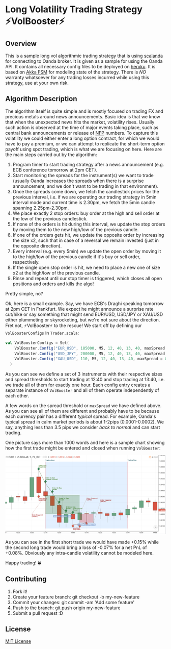 # Long Volatility Trading Strategy :zap:VolBooster:zap:

## Overview

This is a sample long vol algorithmic trading strategy that is using [scalanda](https://github.com/msilb/scalanda) for connecting to Oanda broker. It is given as a sample for using the Oanda API. It contains all necessary config files to be deployed on [heroku](https://www.heroku.com). It is based on [Akka FSM](http://doc.akka.io/docs/akka/current/scala/fsm.html) for modeling state of the strategy. There is *NO* warranty whatsoever for any trading losses incurred while using this strategy, use at your own risk.

## Algorithm Description

The algorithm itself is quite simple and is mostly focused on trading FX and precious metals around news announcements. Basic idea is that we know that when the unexpected news hits the market, volatility rises. Usually such action is observed at the time of major events taking place, such as central bank announcements or release of [NFP](https://en.wikipedia.org/wiki/Nonfarm_payrolls) numbers. To capture this volatility we could either enter a long option contract, for which we would have to pay a premium, or we can attempt to replicate the short-term option payoff using spot trading, which is what we are focusing on here. Here are the main steps carried out by the algorithm:

1. Program timer to start trading strategy after a news announcement (e.g. ECB conference tomorrow at 2pm CET).
2. Start monitoring the spreads for the instrument(s) we want to trade (usually Oanda increases the spreads when there is a surprise announcement, and we don't want to be trading in that environment).
3. Once the spreads come down, we fetch the candlestick prices for the previous interval, i.e. if we are operating our trading strategy in 5min interval mode and current time is 2.30pm, we fetch the 5min candle spanning 2.25pm-2.30pm.
4. We place exactly 2 stop orders: buy order at the high and sell order at the low of the previous candlestick.
5. If none of the orders is hit during this interval, we update the stop orders by moving them to the new high/low of the previous candle.
6. If one of the orders gets hit, we update the opposite order by increasing the size x2, such that in case of a reversal we remain invested (just in the opposite direction).
7. Every interval (e.g. every 5min) we update the open order by moving it to the high/low of the previous candle if it's buy or sell order, respectively.
8. If the single open stop order is hit, we need to place a new one of size x2 at the high/low of the previous candle.
9. Rinse and repeat until our stop timer is triggered, which closes all open positions and orders and kills the algo!

Pretty simple, no?

Ok, here is a small example. Say, we have ECB's Draghi speaking tomorrow at 2pm CET in Frankfurt. We expect he might announce a surprise rate cut/hike or say something that might send EUR/USD, USD/JPY or XAU/USD either plummeting or skyrocketing, but we're not sure about the direction. Fret not, :zap:VolBooster:zap: to the rescue! We start off by defining our `VolBoosterConfigs` in `Trader.scala`:
```scala
val VolBoosterConfigs = Set(
    VolBooster.Config("EUR_USD", 185000, M5, 12, 40, 13, 40, maxSpread = 0.00035),
    VolBooster.Config("USD_JPY", 200000, M5, 12, 40, 13, 40, maxSpread = 0.035),
    VolBooster.Config("XAU_USD", 110, M5, 12, 40, 13, 40, maxSpread = 0.6)
  )
```
As you can see we define a set of 3 instruments with their respective sizes and spread thresholds to start trading at 12:40 and stop trading at 13:40, i.e. we trade all of them for exactly one hour. Each config entry creates a separate instance of `VolBooster` and all of them operate independently of each other.

A few words on the spread threshold or `maxSpread` we have defined above. As you can see all of them are different and probably have to be because each currency pair has a different _typical_ spread. For example, Oanda's typical spread in calm market periods is about 1-2pips (0.0001-0.0002). We say, anything less than 3.5 pips we consider _back to normal_ and can start trading.

One picture says more than 1000 words and here is a sample chart showing how the first trade might be entered and closed when running `VolBooster`:

![Sample chart displaying trading strategy `VolBooster`](images/volbooster_sample.png)

As you can see in the first short trade we would have made +0.15% while the second long trade would bring a loss of -0.07% for a net PnL of +0.08%. Obviously any intra-candle volatility cannot be modeled here.

Happy trading! :four_leaf_clover:

## Contributing

1. Fork it!
2. Create your feature branch: git checkout -b my-new-feature
3. Commit your changes: git commit -am 'Add some feature'
4. Push to the branch: git push origin my-new-feature
5. Submit a pull request :D

## License

[MIT License](LICENSE)
